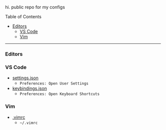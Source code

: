 hi. public repo for my configs

Table of Contents
* [Editors](#editors)
  * [VS Code](#vs-code)
  * [Vim](#vim)
 
 ---


### Editors

### VS Code

- [settings.json](vscode/settings.json)
  - `Preferences: Open User Settings`
- [keybindings.json](vscode/keybindings.json)
  - `Preferences: Open Keyboard Shortcuts`

### Vim
- [.vimrc](vim/.vimrc)
  - `~/.vimrc`
  
